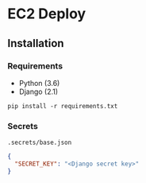 # EC2 Deploy

## Installation

### Requirements

- Python (3.6)
- Django (2.1)

```
pip install -r requirements.txt
```

### Secrets

`.secrets/base.json`

```json
{
  "SECRET_KEY": "<Django secret key>"
}
```
